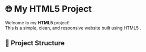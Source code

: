 # 🌐 My HTML5 Project

Welcome to my **HTML5** project!  
This is a simple, clean, and responsive website built using HTML5 . 

## 📁 Project Structure

